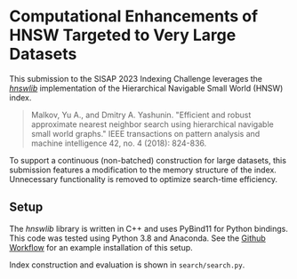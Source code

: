 # Computational Enhancements of HNSW Targeted to Very Large Datasets
This submission to the SISAP 2023 Indexing Challenge leverages the [*hnswlib*](https://github.com/nmslib/hnswlib.git) 
implementation of the Hierarchical Navigable Small World (HNSW) index. 

> Malkov, Yu A., and Dmitry A. Yashunin. "Efficient and robust approximate nearest neighbor search using hierarchical 
> navigable small world graphs." IEEE transactions on pattern analysis and machine intelligence 42, no. 4 (2018): 
> 824-836.

To support a continuous (non-batched) construction for large datasets, this submission features a modification to the 
memory structure of the index. Unnecessary functionality is removed to optimize search-time efficiency. 

## Setup
The *hnswlib* library is written in C++ and uses PyBind11 for Python bindings. This code was tested using Python 3.8 
and Anaconda. See the [Github Workflow](https://github.com/cole-foster/sisap-2023/blob/main/.github/workflows/ci.yml)
for an example installation of this setup.

Index construction and evaluation is shown in `search/search.py`.


